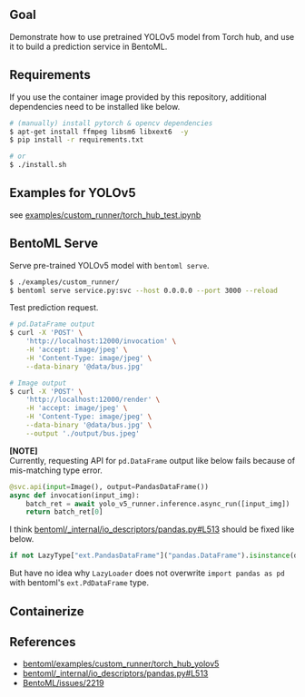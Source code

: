 ## Goal
Demonstrate how to use pretrained YOLOv5 model from Torch hub, and use it to build a prediction service in BentoML.


## Requirements
If you use the container image provided by this repository, additional dependencies need to be installed like below.
```bash
# (manually) install pytorch & opencv dependencies
$ apt-get install ffmpeg libsm6 libxext6  -y
$ pip install -r requirements.txt

# or
$ ./install.sh
```

## Examples for YOLOv5
see [examples/custom_runner/torch_hub_test.ipynb]


## BentoML Serve
Serve pre-trained YOLOv5 model with `bentoml serve`.
```bash
$ ./examples/custom_runner/
$ bentoml serve service.py:svc --host 0.0.0.0 --port 3000 --reload
```

Test prediction request.
```bash
# pd.DataFrame output
$ curl -X 'POST' \
    'http://localhost:12000/invocation' \
    -H 'accept: image/jpeg' \
    -H 'Content-Type: image/jpeg' \
    --data-binary '@data/bus.jpg'

# Image output
$ curl -X 'POST' \
    'http://localhost:12000/render' \
    -H 'accept: image/jpeg' \
    -H 'Content-Type: image/jpeg' \
    --data-binary '@data/bus.jpg' \
    --output './output/bus.jpeg'
```

**[NOTE]**  
Currently, requesting API for `pd.DataFrame` output like below fails because of mis-matching type error.  
```python
@svc.api(input=Image(), output=PandasDataFrame())
async def invocation(input_img):
    batch_ret = await yolo_v5_runner.inference.async_run([input_img])
    return batch_ret[0]
```
I think [bentoml/_internal/io_descriptors/pandas.py#L513] should be fixed like below.  
```python
if not LazyType["ext.PandasDataFrame"]("pandas.DataFrame").isinstance(dataframe):
```
But have no idea why `LazyLoader` does not overwrite `import pandas as pd` with bentoml's `ext.PdDataFrame` type.


## Containerize


## References
- [bentoml/examples/custom_runner/torch_hub_yolov5]
- [bentoml/_internal/io_descriptors/pandas.py#L513]
- [BentoML/issues/2219]


[bentoml/examples/custom_runner/torch_hub_yolov5]: https://github.com/bentoml/BentoML/tree/main/examples/custom_runner/torch_hub_yolov5
[bentoml/_internal/io_descriptors/pandas.py#L513]: https://github.com/bentoml/BentoML/blob/main/src/bentoml/_internal/io_descriptors/pandas.py#L513
[BentoML/issues/2219]: https://github.com/bentoml/BentoML/issues/2219
[examples/custom_runner/torch_hub_test.ipynb]: https://github.com/youjin2/mlops/blob/main/bentoml/examples/custom_runner/torch_hub_test.ipynb
[BentoML/pull/2220]: https://github.com/bentoml/BentoML/pull/2220
